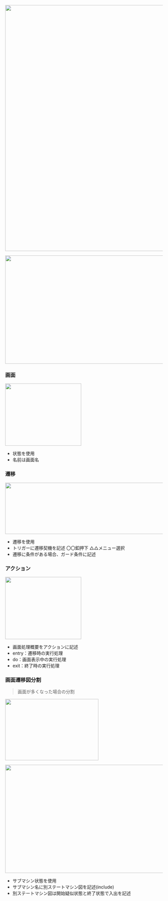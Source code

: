 <a href="http://www.cloudsquare.jp/kumonosu/wordpress/wp-content/uploads/2019/11/ScreenTransition_01.png"><img src="http://www.cloudsquare.jp/kumonosu/wordpress/wp-content/uploads/2019/11/ScreenTransition_01-1024x786.png" alt="" width="1024" height="786" class="alignnone size-large wp-image-2185" /></a>

<a href="http://www.cloudsquare.jp/kumonosu/wordpress/wp-content/uploads/2019/11/ScreenTransition_04.png"><img src="http://www.cloudsquare.jp/kumonosu/wordpress/wp-content/uploads/2019/11/ScreenTransition_04.png" alt="" width="826" height="346" class="alignnone size-full wp-image-2186" /></a>

<h3>画面</h3>
<a href="http://www.cloudsquare.jp/kumonosu/wordpress/wp-content/uploads/2019/11/ScreenTransition_02.png"><img src="http://www.cloudsquare.jp/kumonosu/wordpress/wp-content/uploads/2019/11/ScreenTransition_02.png" alt="" width="243" height="199" class="alignnone size-full wp-image-2181" /></a>

- 状態を使用
- 名前は画面名

<h3>遷移</h3>
<a href="http://www.cloudsquare.jp/kumonosu/wordpress/wp-content/uploads/2019/11/ScreenTransition_03.png"><img src="http://www.cloudsquare.jp/kumonosu/wordpress/wp-content/uploads/2019/11/ScreenTransition_03.png" alt="" width="618" height="164" class="alignnone size-full wp-image-2184" /></a>

- 遷移を使用</li>
- トリガーに遷移契機を記述
〇〇釦押下
△△メニュー選択
- 遷移に条件がある場合、ガード条件に記述

<h3>アクション</h3>
<a href="http://www.cloudsquare.jp/kumonosu/wordpress/wp-content/uploads/2019/11/ScreenTransition_02.png"><img src="http://www.cloudsquare.jp/kumonosu/wordpress/wp-content/uploads/2019/11/ScreenTransition_02.png" alt="" width="243" height="199" class="alignnone size-full wp-image-2181" /></a>

- 画面処理概要をアクションに記述
- entry：遷移時の実行処理
- do：画面表示中の実行処理
- exit：終了時の実行処理

<h3>画面遷移図分割</h3>
<blockquote>画面が多くなった場合の分割</blockquote>
<a href="http://www.cloudsquare.jp/kumonosu/wordpress/wp-content/uploads/2019/11/ScreenTransition_05.png"><img src="http://www.cloudsquare.jp/kumonosu/wordpress/wp-content/uploads/2019/11/ScreenTransition_05.png" alt="" width="298" height="196" class="alignnone size-full wp-image-2188" /></a>

<a href="http://www.cloudsquare.jp/kumonosu/wordpress/wp-content/uploads/2019/11/ScreenTransition_04.png"><img src="http://www.cloudsquare.jp/kumonosu/wordpress/wp-content/uploads/2019/11/ScreenTransition_04.png" alt="" width="826" height="346" class="alignnone size-full wp-image-2186" /></a>

- サブマシン状態を使用
- サブマシン名に別ステートマシン図を記述(include)
- 別ステートマシン図は開始疑似状態と終了状態で入出を記述

